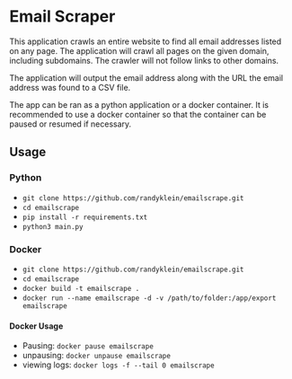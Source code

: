 # Email Scraper

This application crawls an entire website to find all email addresses listed on any page.  The application will crawl all pages on the given domain, including subdomains.  The crawler will not follow links to other domains.

The application will output the email address along with the URL the email address was found to a CSV file.  

The app can be ran as a python application or a docker container.  It is recommended to use a docker container so that the container can be paused or resumed if necessary.

## Usage

### Python
* `git clone https://github.com/randyklein/emailscrape.git`
* `cd emailscrape`
* `pip install -r requirements.txt`
* `python3 main.py`

### Docker
* `git clone https://github.com/randyklein/emailscrape.git`
* `cd emailscrape`
* `docker build -t emailscrape .`
* `docker run --name emailscrape -d -v /path/to/folder:/app/export emailscrape`

#### Docker Usage
* Pausing: `docker pause emailscrape`
* unpausing: `docker unpause emailscrape`
* viewing logs: `docker logs -f --tail 0 emailscrape`